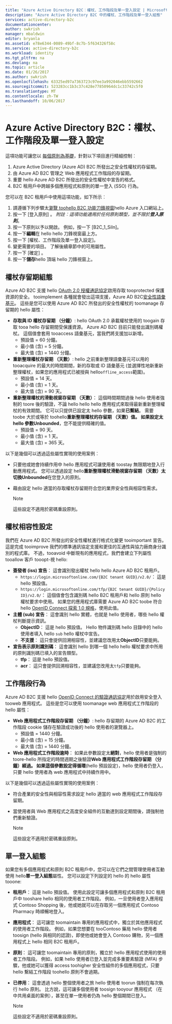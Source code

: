 ```yaml
---
title: "Azure Active Directory B2C︰權杖、工作階段及單一登入設定 | Microsoft Docs"
description: "Azure Active Directory B2C 中的權杖、工作階段及單一登入組態"
services: active-directory-b2c
documentationcenter: 
author: swkrish
manager: mbaldwin
editor: bryanla
ms.assetid: e78e6344-0089-49bf-8c7b-5f634326f58c
ms.service: active-directory-b2c
ms.workload: identity
ms.tgt_pltfrm: na
ms.devlang: na
ms.topic: article
ms.date: 01/26/2017
ms.author: swkrish
ms.openlocfilehash: 63325ed97a7363723c97ee3a992046ebb5592662
ms.sourcegitcommit: 523283cc1b3c37c428e77850964dc1c33742c5f0
ms.translationtype: MT
ms.contentlocale: zh-TW
ms.lasthandoff: 10/06/2017
---
```

# <a name="azure-active-directory-b2c-token-session-and-single-sign-on-configuration"></a>Azure Active Directory B2C：權杖、工作階段及單一登入設定
這項功能可讓您以 [每個原則為基礎](active-directory-b2c-reference-policies.md)，針對以下項目進行精細控制︰

1. Azure Active Directory (Azure AD) B2C 所發出之安全性權杖的存留期。
2. 由 Azure AD B2C 管理之 Web 應用程式工作階段的存留期。
3. 重要 hello Azure AD B2C 所發出的安全性權杖中宣告的格式。
4. B2C 租用戶中跨越多個應用程式和原則的單一登入 (SSO) 行為。

您可以在 B2C 租用戶中使用這項功能，如下所示︰

1. 請遵循下列步驟太[瀏覽 toohello B2C 功能刀鋒視窗](active-directory-b2c-app-registration.md#navigate-to-b2c-settings)hello Azure 入口網站上。
2. 按一下 [登入原則] 。 *附註︰這項功能適用於任何原則類型，並不限於**登入原則***。
3. 按一下原則以予以開啟。 例如，按一下 [B2C_1_SiIn]。
4. 按一下**編輯**在 hello hello 刀鋒視窗最上方。
5. 按一下 [權杖、工作階段及單一登入設定]。
6. 變更需要的項目。 了解後續章節中的可用屬性。
7. 按一下 [確定] 。
8. 按一下**儲存**hello 頂端 hello 刀鋒視窗上。

## <a name="token-lifetimes-configuration"></a>權杖存留期組態
Azure AD B2C 支援 hello [OAuth 2.0 授權通訊協定](active-directory-b2c-reference-protocols.md)啟用存取 tooprotected 保護資源的安全。 tooimplement 各種就會發出這項支援，Azure AD B2C[安全性語彙基元](active-directory-b2c-reference-tokens.md)。 這些是您可以使用 Azure AD B2C 所發出的安全性權杖的 toomanage 存留期的 hello 屬性：

* **存取與 ID 權杖存留期 （分鐘）**: hello OAuth 2.0 承載權杖使用的 toogain 存取 tooa hello 存留期間受保護資源。 Azure AD B2C 目前只能發出識別碼權杖。 這個值會套用 tooaccess 語彙基元，當我們將支援加以新增。
  * 預設值 = 60 分鐘。
  * 最小值 (含) = 5 分鐘。
  * 最大值 (含) = 1440 分鐘。
* **重新整理權杖存留期 （天數）**: hello 之前重新整理語彙基元可以用的 tooacquire 的最大的時間期間，新的存取或 ID 語彙基元 (並選擇性地新重新整理權杖，如果您的應用程式已被授與 hello`offline_access`範圍)。
  * 預設值 = 14 天。
  * 最小值 (含) = 1 天。
  * 最大值 (含) = 90 天。
* **重新整理權杖的滑動視窗存留期 （天數）**： 這個時間期間過後 hello 使用者強制的 toore 後的驗證，不論 hello hello hello 應用程式來取得最新重新整理權杖的有效期間。 它可以只提供已設定太 hello 參數，如果**已繫結**。 需要 toobe 大於或等於 toohello**重新整理權杖的存留期 （天數）**值。 如果設定太 hello 參數**Unbounded**，您不能提供精確的值。
  * 預設值 = 90 天。
  * 最小值 (含) = 1 天。
  * 最大值 (含) = 365 天。

以下是幾個可以透過這些屬性實現的使用案例︰

* 只要他或她會持續作用中 hello 應用程式可讓使用者 toostay 無限期地登入行動應用程式。 您可以透過設定 hello**重新整理權杖滑動視窗存留期 （天數）**太切換**Unbounded**在您登入的原則。
* 藉由設定 hello 適當的存取權杖存留期符合您的業界安全性與相容性需求。

    > [!NOTE]
    > 這些設定不適用於密碼重設原則。
    > 
    > 

## <a name="token-compatibility-settings"></a>權杖相容性設定
我們在 Azure AD B2C 所發出的安全性權杖進行格式化變更 tooimportant 宣告。 這是完成 tooimprove 我們的標準通訊協定支援和更佳的互通性與協力廠商身分識別的程式庫。 不過，tooavoid 中斷現有的應用程式，我們會建立下列屬性 tooallow 客戶 tooopt-視 hello:

* **簽發者 (iss) 宣告**： 這會識別發出權杖 hello hello Azure AD B2C 租用戶。
  * `https://login.microsoftonline.com/{B2C tenant GUID}/v2.0/`： 這是 hello 預設值。
  * `https://login.microsoftonline.com/tfp/{B2C tenant GUID}/{Policy ID}/v2.0/`： 這個值會包含識別碼 hello B2C 租用戶和 hello 原則 hello 權杖要求中使用。 如果您的應用程式庫需要 Azure AD B2C toobe 符合 hello [OpenID Connect 探索 1.0 規格](http://openid.net/specs/openid-connect-discovery-1_0.html)，使用此值。
* **主體 (sub) 宣告**： 這會識別 hello 實體，也就是 hello 使用者，哪些 hello 權杖判斷提示資訊。
  * **ObjectID**： 這是 hello 預設值。 Hello 物件識別碼 hello 目錄中的 hello 使用者填入 hello `sub` hello 權杖中宣告。
  * **不支援**： 這只會提供回溯相容性，並建議您改用太**ObjectID**只要能夠。
* **宣告表示原則識別碼**： 這會識別 hello 到哪一個 hello hello 權杖要求中所用的原則識別碼已填入的宣告類型。
  * **tfp**： 這是 hello 預設值。
  * **acr**： 這只會提供回溯相容性，並建議您改用太`tfp`只要能夠。

## <a name="session-behavior"></a>工作階段行為
Azure AD B2C 支援 hello [OpenID Connect 的驗證通訊協定](active-directory-b2c-reference-oidc.md)用於啟用安全登入 tooweb 應用程式。 這些是您可以使用 toomanage web 應用程式工作階段的 hello 屬性：

* **Web 應用程式工作階段存留期 （分鐘）**: hello 存留期的 Azure AD B2C 的工作階段 cookie 儲存在驗證成功後的 hello 使用者的瀏覽器上。
  * 預設值 = 1440 分鐘。
  * 最小值 (含) = 15 分鐘。
  * 最大值 (含) = 1440 分鐘。
* **Web 應用程式工作階段逾時**： 如果此參數設定太**絕對**，hello 使用者是強制的 toore-hello 所指定的時間週期之後驗證**Web 應用程式工作階段存留期 （分鐘）**經過。 如果這個參數設定得**循環**(hello 預設設定)，hello 使用者仍登入，只要 hello 使用者為 web 應用程式中持續作用中。

以下是幾個可以透過這些屬性實現的使用案例︰

* 符合產業的安全性與相容性需求設定 hello 適當的 web 應用程式工作階段存留期。
* 當使用者與 Web 應用程式之高度安全組件的互動達到設定期間後，請強制他們重新驗證。 

    > [!NOTE]
    > 這些設定不適用於密碼重設原則。
    > 
    > 

## <a name="single-sign-on-sso-configuration"></a>單一登入組態
如果您有多個應用程式和原則 B2C 租用戶中，您可以在它們之間管理使用者互動使用 hello**單一登入組態**屬性。 您可以設定下列設定的 hello 的 hello 屬性 tooone:

* **租用戶**： 這是 hello 預設值。 使用此設定可讓多個應用程式和原則 B2C 租用戶中 tooshare hello 相同的使用者工作階段。 例如，一旦使用者登入應用程式 Contoso Shopping 後，他或她就可以在存取另一個應用程式 Contoso Pharmacy 時順暢地登入。
* **應用程式**： 這可讓您 toomaintain 專用的應用程式中，獨立於其他應用程式的使用者工作階段。 例如，如果您想要在 tooContoso 藥局 hello 使用者 toosign (hello 與相同的認證)，即使他或她會登入 Contoso 購物，另一個應用程式上 hello 相同 B2C 租用戶。 
* **原則**： 這可讓您 toomaintain 專用的原則，獨立於 hello 應用程式使用的使用者工作階段。 例如，如果 hello 使用者已登入並完成多重要素驗證 (MFA) 步驟，他或她可以獲得 access toohigher 安全性組件的多個應用程式，只要 hello 繫結工作階段 toohello 原則不會過期。
* **已停用**： 這會透過 hello 整個使用者之旅 hello 使用者 toorun 強制在每次執行 hello 原則。 比方說，這可讓多個使用者 toosign tooyour 應用程式 （在中共用桌面的案例），甚至在單一使用者仍為 hello 整個期間已登入。

    > [!NOTE]
    > 這些設定不適用於密碼重設原則。
    > 
    > 

